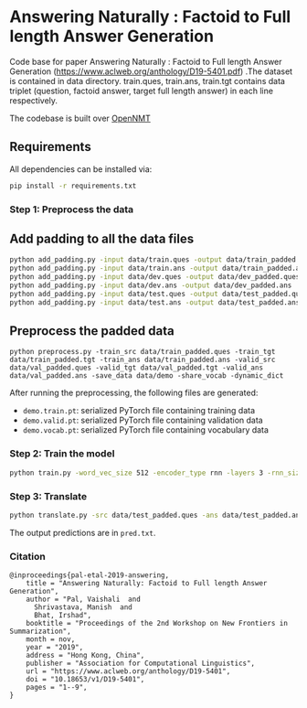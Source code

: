 # Answering Naturally : Factoid to Full length Answer Generation

Code base for paper Answering Naturally : Factoid to Full length Answer Generation (https://www.aclweb.org/anthology/D19-5401.pdf) .The dataset is contained in data directory. train.ques, train.ans, train.tgt contains data triplet (question, factoid answer, target full length answer) in each line respectively.

The codebase is built over [OpenNMT](https://github.com/OpenNMT/OpenNMT)

## Requirements
All dependencies can be installed via:

```bash
pip install -r requirements.txt
```

### Step 1: Preprocess the data

## Add padding to all the data files ###
```bash
python add_padding.py -input data/train.ques -output data/train_padded.ques
python add_padding.py -input data/train.ans -output data/train_padded.ans
python add_padding.py -input data/dev.ques -output data/dev_padded.ques
python add_padding.py -input data/dev.ans -output data/dev_padded.ans
python add_padding.py -input data/test.ques -output data/test_padded.ques
python add_padding.py -input data/test.ans -output data/test_padded.ans

```
## Preprocess the padded data
```
python preprocess.py -train_src data/train_padded.ques -train_tgt data/train_padded.tgt -train_ans data/train_padded.ans -valid_src data/val_padded.ques -valid_tgt data/val_padded.tgt -valid_ans data/val_padded.ans -save_data data/demo -share_vocab -dynamic_dict
```
After running the preprocessing, the following files are generated:

* `demo.train.pt`: serialized PyTorch file containing training data
* `demo.valid.pt`: serialized PyTorch file containing validation data
* `demo.vocab.pt`: serialized PyTorch file containing vocabulary data


### Step 2: Train the model

```bash
python train.py -word_vec_size 512 -encoder_type rnn -layers 3 -rnn_size 512 -data data/demo -save_model models/model -batch_size 32 -valid_steps 2500 -dropout 0.5  -start_decay_steps 10000 -valid_steps 2500 -coverage_attn -copy_attn
```

### Step 3: Translate

```bash
python translate.py -src data/test_padded.ques -ans data/test_padded.ans  -tgt data/test.tgt -model models/model.pt -output pred.txt -replace_unk -verbose -beam_size 50 -dynamic_dict
```
The output predictions are in `pred.txt`.

### Citation
```
@inproceedings{pal-etal-2019-answering,
    title = "Answering Naturally: Factoid to Full length Answer Generation",
    author = "Pal, Vaishali  and
      Shrivastava, Manish  and
      Bhat, Irshad",
    booktitle = "Proceedings of the 2nd Workshop on New Frontiers in Summarization",
    month = nov,
    year = "2019",
    address = "Hong Kong, China",
    publisher = "Association for Computational Linguistics",
    url = "https://www.aclweb.org/anthology/D19-5401",
    doi = "10.18653/v1/D19-5401",
    pages = "1--9",
}
```
